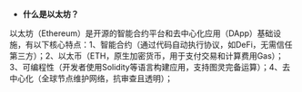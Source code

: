 - **什么是以太坊？**

以太坊（Ethereum）是开源的智能合约平台和去中心化应用（DApp）基础设施，有以下核心特点：1、智能合约（通过代码自动执行协议，如DeFi，无需信任第三方）；2、以太币（ETH，原生加密货币，用于支付交易和计算费用Gas）；3、可编程性（开发者使用Solidity等语言构建应用，支持图灵完备运算）；4、去中心化（全球节点维护网络，抗审查且透明）；
